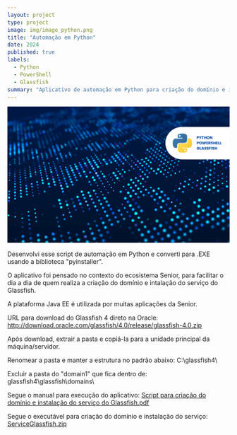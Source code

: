 ```yaml
---
layout: project
type: project
image: img/image_python.png
title: "Automação em Python"
date: 2024
published: true
labels:
  - Python
  - PowerShell
  - Glassfish
summary: "Aplicativo de automação em Python para criação do domínio e instalação do serviço do Glassfish"
---
```


<img class="img-fluid" src="../img/image_python.png">

Desenvolvi esse script de automação em Python e converti para .EXE usando a biblioteca "pyinstaller".

O aplicativo foi pensado no contexto do ecosistema Senior, para facilitar o dia a dia de quem realiza a criação do domínio e intalação do serviço do Glassfish.

A plataforma Java EE é utilizada por muitas aplicações da Senior.

URL para download do Glassfish 4 direto na Oracle:
http://download.oracle.com/glassfish/4.0/release/glassfish-4.0.zip

Após download, extrair a pasta e copiá-la para a unidade principal da máquina/servidor.

Renomear a pasta e manter a estrutura no padrão abaixo:
C:\glassfish4\

Excluir a pasta do "domain1" que fica dentro de:
glassfish4\glassfish\domains\

Segue o manual para execução do aplicativo:
[Script para criação do domínio e instalação do serviço do Glassfish.pdf](https://github.com/user-attachments/files/16870176/Script.para.criacao.do.dominio.e.instalacao.do.servico.do.Glassfish.pdf)

Segue o executável para criação do domínio e instalação do serviço:
[ServiceGlassfish.zip](https://github.com/user-attachments/files/16861661/ServiceGlassfish.zip)
